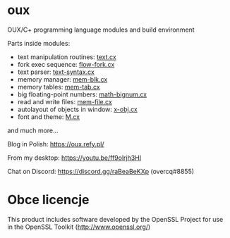 # oux

OUX/C+ programming language modules and build environment

Parts inside modules:
* text manipulation routines: [text.cx](https://github.com/overcq/oux/tree/master/module/base/text.cx)
* fork exec sequence: [flow-fork.cx](https://github.com/overcq/oux/tree/master/module/base/flow-fork.cx)
* text parser: [text-syntax.cx](https://github.com/overcq/oux/blob/master/module/base/text-syntax.cx)
* memory manager: [mem-blk.cx](https://github.com/overcq/oux/tree/master/module/base/mem-blk.cx)
* memory tables: [mem-tab.cx](https://github.com/overcq/oux/tree/master/module/base/mem-tab.cx)
* big floating-point numbers: [math-bignum.cx](https://github.com/overcq/oux/tree/master/module/base/math-bignum.cx)
* read and write files: [mem-file.cx](https://github.com/overcq/oux/tree/master/module/base/mem-file.cx)
* autolayout of objects in window: [x-obj.cx](https://github.com/overcq/oux/tree/master/module/x-window-hi-cpu/x-obj.cx)
* font and theme: [M.cx](https://github.com/overcq/oux/tree/master/module/x-window-hi-cpu/M.cx)

and much more...

Blog in Polish: https://oux.refy.pl/

From my desktop: https://youtu.be/ff9olrjh3HI

Chat on Discord: https://discord.gg/raBeaBeKXp (overcq#8855)

# Obce licencje

This product includes software developed by the OpenSSL Project for use in the OpenSSL Toolkit (http://www.openssl.org/)
